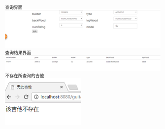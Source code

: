
查询界面<br>
![text](https://github.com/LiWei6/guitarv2/blob/master/guitar/查询.png )<br>
查询结果界面<br>
![text](https://github.com/LiWei6/guitarv2/blob/master/guitar/查询结果.png)<br>
不存在所查询的吉他<br>
![text](https://github.com/LiWei6/guitarv2/blob/master/guitar/不存在该吉他界面.png)


